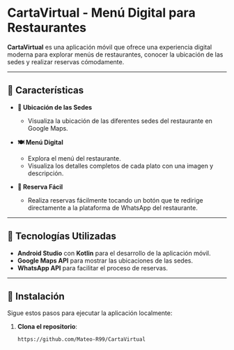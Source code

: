 # CartaVirtual - Menú Digital para Restaurantes

**CartaVirtual** es una aplicación móvil que ofrece una experiencia digital moderna para explorar menús de restaurantes, conocer la ubicación de las sedes y realizar reservas cómodamente.

---

## 📱 Características

- **📍 Ubicación de las Sedes**
  - Visualiza la ubicación de las diferentes sedes del restaurante en Google Maps.

- **🍽️ Menú Digital**
  - Explora el menú del restaurante.
  - Visualiza los detalles completos de cada plato con una imagen y descripción.

- **🛒 Reserva Fácil**
  - Realiza reservas fácilmente tocando un botón que te redirige directamente a la plataforma de WhatsApp del restaurante.

---

## 🚀 Tecnologías Utilizadas

- **Android Studio** con **Kotlin** para el desarrollo de la aplicación móvil.
- **Google Maps API** para mostrar las ubicaciones de las sedes.
- **WhatsApp API** para facilitar el proceso de reservas.

---

## 🔧 Instalación

Sigue estos pasos para ejecutar la aplicación localmente:

1. **Clona el repositorio**:
   ```bash
   https://github.com/Mateo-R99/CartaVirtual
